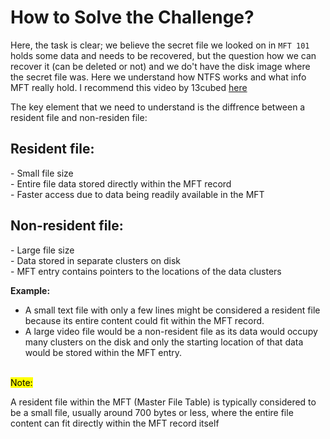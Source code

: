 # How to Solve the Challenge?

Here, the task is clear; we believe the secret file we looked on in `MFT 101` holds some data and needs to be recovered, but the question how we can recover it (can be deleted or not) and we do't have the disk image where the secret file was. Here we understand how NTFS works and what info MFT really hold. I recommend this video by 13cubed [here](https://www.youtube.com/watch?v=l4IphrAjzeY) 

The key element that we need to understand is the diffrence between a resident file and non-residen file:

<H2>Resident file:</H2>
  - Small file size <br>
  - Entire file data stored directly within the MFT record <br>
  - Faster access due to data being readily available in the MFT <br>
  
<h2>Non-resident file:</h2>
  - Large file size <br>
  - Data stored in separate clusters on disk <br>
  - MFT entry contains pointers to the locations of the data clusters 
  <br>
  
**Example:** 

 - A small text file with only a few lines might be considered a resident file because its entire content could fit within the MFT record. <br>
 - A large video file would be a non-resident file as its data would occupy many clusters on the disk and only the starting location of that data would be stored within the MFT entry. 
<br>
<mark>Note:</mark><p>A resident file within the MFT (Master File Table) is typically considered to be a small file, usually around 700 bytes or less, where the entire file content can fit directly within the MFT record itself</p>
